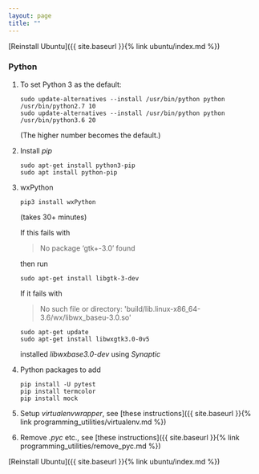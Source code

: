 ```yaml
---
layout: page
title: ""
---
```


[Reinstall Ubuntu]({{ site.baseurl }}{% link ubuntu/index.md %})

### Python

1. To set Python 3 as the default:
    ```console
    sudo update-alternatives --install /usr/bin/python python /usr/bin/python2.7 10
    sudo update-alternatives --install /usr/bin/python python /usr/bin/python3.6 20
    ```
    (The higher number becomes the default.)

1. Install *pip*

    ```console
    sudo apt-get install python3-pip
    sudo apt install python-pip
    ```

1. wxPython
    ```console
    pip3 install wxPython
    ```
    (takes 30+ minutes)

    If this fails with
    > No package ‘gtk+-3.0’ found

    then run
    ```console
    sudo apt-get install libgtk-3-dev
    ```
    If it fails with
    > No such file or directory: 'build/lib.linux-x86_64-3.6/wx/libwx_baseu-3.0.so'

    ```console
    sudo apt-get update
    sudo apt-get install libwxgtk3.0-0v5
    ```
    installed *libwxbase3.0-dev* using *Synaptic*

1. Python packages to add

    ```console
    pip install -U pytest
    pip install termcolor
    pip install mock
    ```

1. Setup *virtualenvwrapper*, see [these instructions]({{ site.baseurl }}{% link programming_utilities/virtualenv.md %})

1. Remove *.pyc* etc., see [these instructions]({{ site.baseurl }}{% link programming_utilities/remove_pyc.md %})

[Reinstall Ubuntu]({{ site.baseurl }}{% link ubuntu/index.md %})
